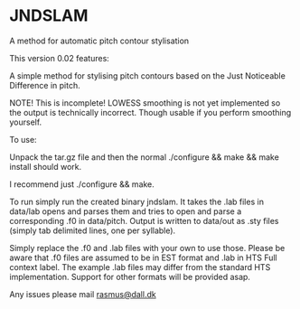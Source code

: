 # JNDSLAM
A method for automatic pitch contour stylisation

This version 0.02 features:

A simple method for stylising pitch contours based on the Just Noticeable Difference in pitch.

NOTE! This is incomplete! LOWESS smoothing is not yet implemented so the output is technically incorrect. Though usable if you perform smoothing yourself.

To use:

Unpack the tar.gz file and then the normal ./configure && make && make install should work.

I recommend just ./configure && make.

To run simply run the created binary jndslam. It takes the .lab files in data/lab opens and parses them and tries to open and parse a corresponding .f0 in data/pitch. Output is written to data/out as .sty files (simply tab delimited lines, one per syllable).

Simply replace the .f0 and .lab files with your own to use those. Please be aware that .f0 files are assumed to be in EST format and .lab in HTS Full context label. The example .lab files may differ from the standard HTS implementation. Support for other formats will be provided asap.

Any issues please mail rasmus@dall.dk
